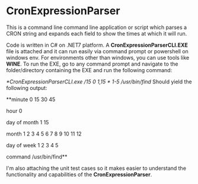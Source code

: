 # CronExpressionParser
This is a command line command line application or script which parses a CRON string and expands each field to show the times at which it will run.

Code is written in C# on .NET7 platform.
A **CronExpressionParserCLI.EXE** file is attached and it can run easily via command prompt or powershell on windows env.
For environments other than windows, you can use tools like **WINE**. 
To run the EXE, go to any command prompt and navigate to the folder/directory containing the EXE and run the following command:

_**CronExpressionParserCLI.exe */15 0 1,15 * 1-5 /usr/bin/find**_
Should yield the following output:

**minute          0 15 30 45

hour            0

day of month    1 15

month           1 2 3 4 5 6 7 8 9 10 11 12

day of week     1 2 3 4 5

command         /usr/bin/find**

I'm also attaching the unit test cases so it makes easier to understand the functionality and capabilities of the **CronExpressionParser**.
